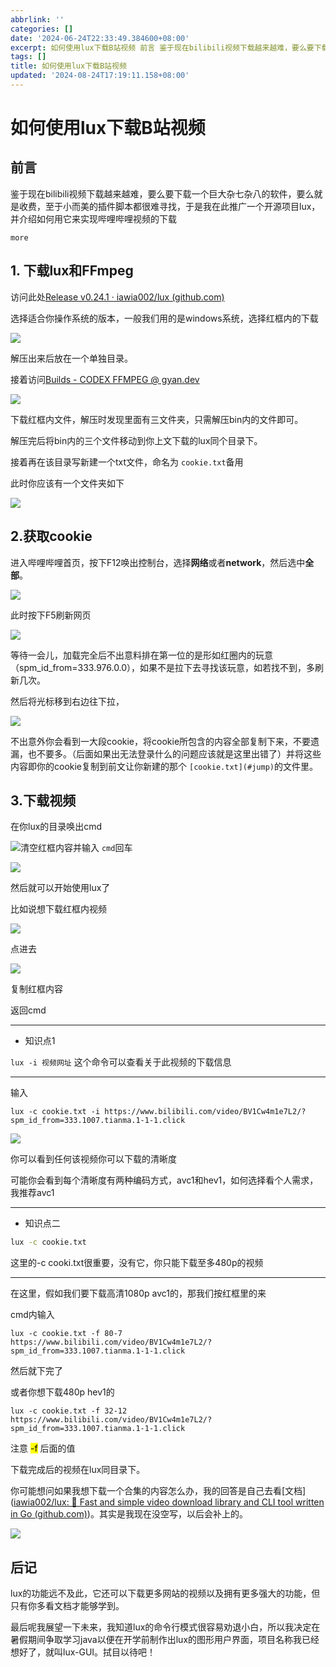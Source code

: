 ```yaml
---
abbrlink: ''
categories: []
date: '2024-06-24T22:33:49.384600+08:00'
excerpt: 如何使用lux下载B站视频 前言 鉴于现在bilibili视频下载越来越难，要么要下载一个巨大杂七杂八的软件，要么就是收费，至于小而美的插件脚本都很难寻找，于是我在此推广一个开源项目lux，并介绍如何用它来实现哔哩哔哩视频的下载 more 1. 下载lux和FFmpeg 访问此处Release v0.24.1 · iawia002/lux (github.com) 选择适合你操作系统的版本，一般我...
tags: []
title: 如何使用lux下载B站视频
updated: '2024-08-24T17:19:11.158+08:00'
---
```

# 如何使用lux下载B站视频

## 前言

鉴于现在bilibili视频下载越来越难，要么要下载一个巨大杂七杂八的软件，要么就是收费，至于小而美的插件脚本都很难寻找，于是我在此推广一个开源项目lux，并介绍如何用它来实现哔哩哔哩视频的下载

`more`

## 1. 下载lux和FFmpeg

访问此处[Release v0.24.1 · iawia002/lux (github.com)](https://github.com/iawia002/lux/releases/tag/v0.24.1)

选择适合你操作系统的版本，一般我们用的是windows系统，选择红框内的下载

![](https://pic.imgdb.cn/item/667980aed9c307b7e99c445a.jpg)

解压出来后放在一个单独目录。

接着访问[Builds - CODEX FFMPEG @ gyan.dev](https://www.gyan.dev/ffmpeg/builds/)

![](https://pic.imgdb.cn/item/667980ced9c307b7e99cad18.jpg)

下载红框内文件，解压时发现里面有三文件夹，只需解压bin内的文件即可。

解压完后将bin内的三个文件移动到你上文下载的lux同个目录下。

接着再在该目录写新建一个txt文件，命名为 `cookie.txt`备用

此时你应该有一个文件夹如下

![](https://pic.imgdb.cn/item/667980e9d9c307b7e99d0c6c.jpg)

## 2.获取cookie

进入哔哩哔哩首页，按下F12唤出控制台，选择**网络**或者**network**，然后选中**全部**。

![](https://pic.imgdb.cn/item/66798104d9c307b7e99d55ff.jpg)

此时按下F5刷新网页

![](https://pic.imgdb.cn/item/66798117d9c307b7e99d9489.jpg)

等待一会儿，加载完全后不出意料排在第一位的是形如红圈内的玩意 （spm_id_from=333.976.0.0），如果不是拉下去寻找该玩意，如若找不到，多刷新几次。

然后将光标移到右边往下拉，

![](https://pic.imgdb.cn/item/6679812cd9c307b7e99ddaad.jpg)

不出意外你会看到一大段cookie，将cookie所包含的内容全部复制下来，不要遗漏，也不要多。（后面如果出无法登录什么的问题应该就是这里出错了）并将这些内容即你的cookie复制到前文让你新建的那个 `[cookie.txt](#jump)`的文件里。

## 3.下载视频

在你lux的目录唤出cmd

![](https://pic.imgdb.cn/item/66798162d9c307b7e99e9448.jpg)清空红框内容并输入 `cmd`回车

![](https://pic.imgdb.cn/item/66797457d9c307b7e976cb6a.jpg)

然后就可以开始使用lux了

比如说想下载红框内视频

![](https://pic.imgdb.cn/item/6679759bd9c307b7e97a5242.jpg)

点进去

![](https://pic.imgdb.cn/item/667976cad9c307b7e97d99b5.jpg)

复制红框内容

返回cmd

---

- 知识点1

`lux -i 视频网址` 这个命令可以查看关于此视频的下载信息

---

输入

```
lux -c cookie.txt -i https://www.bilibili.com/video/BV1Cw4m1e7L2/?spm_id_from=333.1007.tianma.1-1-1.click
```

![](https://pic.imgdb.cn/item/66797861d9c307b7e98224e9.jpg)

你可以看到任何该视频你可以下载的清晰度

可能你会看到每个清晰度有两种编码方式，avc1和hev1，如何选择看个人需求，我推荐avc1

---

- 知识点二

```cmd
lux -c cookie.txt
```

这里的-c cooki.txt很重要，没有它，你只能下载至多480p的视频

---

在这里，假如我们要下载高清1080p avc1的，那我们按红框里的来

cmd内输入

```
lux -c cookie.txt -f 80-7 https://www.bilibili.com/video/BV1Cw4m1e7L2/?spm_id_from=333.1007.tianma.1-1-1.click
```

然后就下完了

或者你想下载480p hev1的

```
lux -c cookie.txt -f 32-12 https://www.bilibili.com/video/BV1Cw4m1e7L2/?spm_id_from=333.1007.tianma.1-1-1.click
```

注意 <mark>-f</mark> 后面的值

下载完成后的视频在lux同目录下。

你可能想问如果我想下载一个合集的内容怎么办，我的回答是自己去看[文档]([iawia002/lux: 👾 Fast and simple video download library and CLI tool written in Go (github.com)](https://github.com/iawia002/lux))。其实是我现在没空写，以后会补上的。

![](https://pic.imgdb.cn/item/66797ee7d9c307b7e9966a78.png)

## 后记

lux的功能远不及此，它还可以下载更多网站的视频以及拥有更多强大的功能，但只有你多看文档才能够学到。

最后呢我展望一下未来，我知道lux的命令行模式很容易劝退小白，所以我决定在暑假期间争取学习java以便在开学前制作出lux的图形用户界面，项目名称我已经想好了，就叫lux-GUI。拭目以待吧！
